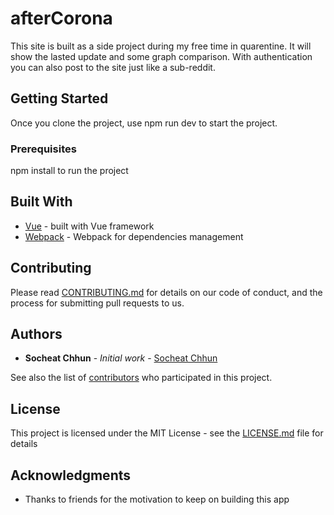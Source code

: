 # afterCorona

This site is built as a side project during my free time in quarentine. It will show the lasted update and some graph comparison. With authentication you can also post to the site just like a sub-reddit.

## Getting Started

Once you clone the project, use npm run dev to start the project.

### Prerequisites

npm install to run the project


## Built With

* [Vue](https://vuejs.org/) - built with Vue framework
* [Webpack](https://webpack.js.org/) - Webpack for dependencies management


## Contributing

Please read [CONTRIBUTING.md](https://gist.github.com/PurpleBooth/b24679402957c63ec426) for details on our code of conduct, and the process for submitting pull requests to us.


## Authors

* **Socheat Chhun** - *Initial work* - [Socheat Chhun](https://github.com/chhunsocheat)

See also the list of [contributors](https://github.com/your/project/contributors) who participated in this project.

## License

This project is licensed under the MIT License - see the [LICENSE.md](LICENSE.md) file for details

## Acknowledgments

* Thanks to friends for the motivation to keep on building this app


